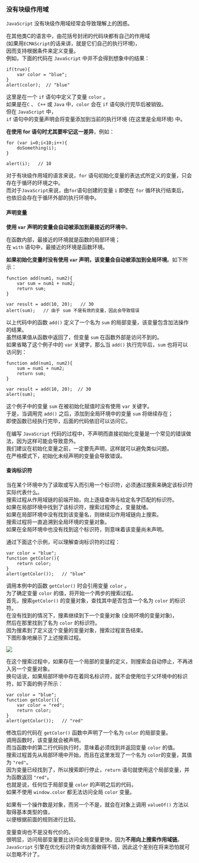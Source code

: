 ### 没有块级作用域

`JavaScript` 没有块级作用域经常会导致理解上的困惑。  

在其他类C的语言中，由花括号封闭的代码块都有自己的作用域  
(如果用`ECMAScript`的话来讲，就是它们自己的执行环境)，  
因而支持根据条件来定义变量。  
例如，下面的代码在 `JavaScript` 中并不会得到想象中的结果：

	if(true){
    	var color = "blue";
    }
    alert(color);  // "blue"

这里是在一个 `if` 语句中定义了变量 `color` 。  
如果是在`C` 、 `C++` 或 `Java` 中，`color` 会在 `if` 语句执行完毕后被销毁。  
但在 `JavaScript` 中，  
`if` 语句中的变量声明会将变量添加到当前的执行环境 (在这里是全局环境) 中。  

**在使用 for 语句时尤其要牢记这一差异**，例如：

	for (var i=0;i<10;i++){
    	doSomething(i);
    }

    alert(i);   // 10

对于有块级作用域的语言来说，`for` 语句初始化变量的表达式所定义的变量，只会存在于循环的环境之中。  
而对于`JavaScript`来说，由`for`语句创建的变量 `i` 即使在 `for` 循环执行结束后，  
也依旧会存在于循环外部的执行环境中。

#### 声明变量

**使用 `var` 声明的变量会自动被添加到最接近的环境中**。  

在函数内部，最接近的环境就是函数的局部环境；  
在 `with` 语句中，最接近的环境是函数环境。  

**如果初始化变量时没有使用 `var` 声明，该变量会自动被添加到全局环境**。如下所示：
     
	function add(num1, num2){
    	var sum = num1 + num2;
        return sum;
    }

    var result = add(10, 20);   // 30
    alert(sum);   // 由于 sum 不是有效的变量，因此会导致错误

以上代码中的函数  `add()` 定义了一个名为 `sum` 的局部变量，该变量包含加法操作的结果。  
虽然结果值从函数中返回了，但变量 `sum` 在函数外部是访问不到的。  
如果省略了这个例子中的 `var` 关键字，那么当 `add()` 执行完毕后，`sum` 也将可以访问到：

	function add(num1, num2){
    	sum = num1 + num2;
        return sum;
    }

    var result = add(10, 20);  // 30
    alert(sum);

这个例子中的变量 `sum` 在被初始化赋值时没有使用 `var` 关键字。  
于是，当调用完 `add()` 之后，添加到全局环境中的变量 `sum` 将继续存在；  
即使函数已经执行完毕，后面的代码依旧可以访问它。

在编写 `JavaScript` 代码的过程中，不声明而直接初始化变量是一个常见的错误做法，因为这样可能会导致意外。  
我们建议在初始化变量之前，一定要先声明，这样就可以避免类似问题。  
在严格模式下，初始化未经声明的变量会导致错误。  

#### 查询标识符

当在某个环境中为了读取或写入而引用一个标识符，必须通过搜索来确定该标识符实际代表什么。  
搜索过程从作用域链的前端开始，向上逐级查询与给定名字匹配的标识符。  
如果在局部环境中找到了该标识符，搜索过程停止，变量就绪。  
如果在局部环境中没有找到该变量名，则继续沿作用域链向上搜索。  
搜索过程将一直追溯到全局环境的变量对象。  
如果在全局环境中也没有找到这个标识符，则意味着该变量尚未声明。

通过下面这个示例，可以理解查询标识符的过程：

	var color = "blue";
    function getColor(){
    	return color;
    }
    alert(getColor());   // "blue"

调用本例中的函数 `getColor()` 时会引用变量 `color` 。  
为了确定变量 `color` 的值，将开始一个两步的搜索过程。  
首先，搜索`getColor()` 的变量对象，查找其中是否包含一个名为 `color` 的标识符。  
在没有找到的情况下，搜素继续到下一个变量对象 (全局环境的变量对象)，  
然后在那里找到了名为 `color` 的标识符。  
因为搜素到了定义这个变量的变量对象，搜索过程宣告结束。  
下图形象地展示了上述搜索过程。

![](http://i.imgur.com/9q0nMPo.png)     

在这个搜索过程中，如果存在一个局部的变量的定义，则搜索会自动停止，不再进入另一个变量对象。  
换句话说，如果局部环境中存在着同名标识符，就不会使用位于父环境中的标识符，如下面的例子所示：
     
	var color = "blue";
    function getColor(){
    	var color = "red";
        return color;
    }
    alert(getColor());   // "red"
     
修改后的代码在 `getColor()` 函数中声明了一个名为 `color` 的局部变量。  
调用函数时，该变量就会被声明。  
而当函数中的第二行代码执行时，意味着必须找到并返回变量 `color` 的值。  
搜索过程首先从局部环境中开始，而且在这里发现了一个名为 `color`的变量，其值为 `"red"`。  
因为变量已经找到了，所以搜索即行停止，`return` 语句就使用这个局部变量，并为函数返回 `"red"`。  
也就是说，任何位于局部变量 `color` 的声明之后的代码，  
如果不使用 `window.color` 都无法访问全局 `color` 变量。  

如果有一个操作数是对象，而另一个不是，就会在对象上调用 `valueOf()` 方法以取得基本类型的值，  
以便根据前面的规则进行比较。

变量查询也不是没有代价的。  
很明显，访问局部变量要比访问全局变量更快，因为**不用向上搜索作用域链**。  
`JavaScript` 引擎在优化标识符查询方面做得不错，因此这个差别在将来恐怕就可以忽略不计了。

